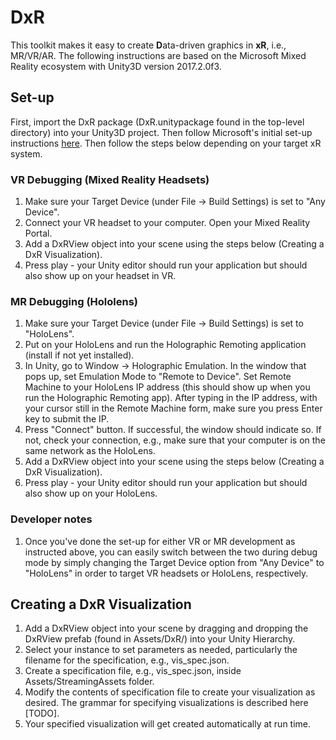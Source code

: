 # DxR
This toolkit makes it easy to create <b>D</b>ata-driven graphics in <b>xR</b>, i.e., MR/VR/AR. The following instructions are based on the Microsoft Mixed Reality ecosystem with Unity3D version 2017.2.0f3.

## Set-up

First, import the DxR package (DxR.unitypackage found in the top-level directory) into your Unity3D project. Then follow Microsoft's initial set-up instructions [here](https://developer.microsoft.com/en-us/windows/mixed-reality/unity_development_overview). Then follow the steps below depending on your target xR system. 

### VR Debugging (Mixed Reality Headsets)
1. Make sure your Target Device (under File -> Build Settings) is set to "Any Device".
2. Connect your VR headset to your computer. Open your Mixed Reality Portal.
3. Add a DxRView object into your scene using the steps below (Creating a DxR Visualization).
4. Press play - your Unity editor should run your application but should also show up on your headset in VR.

### MR Debugging (Hololens)
1. Make sure your Target Device (under File -> Build Settings) is set to "HoloLens".
2. Put on your HoloLens and run the Holographic Remoting application (install if not yet installed). 
3. In Unity, go to Window -> Holographic Emulation. In the window that pops up, set Emulation Mode to "Remote to Device". Set Remote Machine to your HoloLens IP address (this should show up when you run the Holographic Remoting app). After typing in the IP address, with your cursor still in the Remote Machine form, make sure you press Enter key to submit the IP.
4. Press "Connect" button. If successful, the window should indicate so. If not, check your connection, e.g., make sure that your computer is on the same network as the HoloLens.
5. Add a DxRView object into your scene using the steps below (Creating a DxR Visualization).
6. Press play - your Unity editor should run your application but should also show up on your HoloLens.

### Developer notes
1. Once you've done the set-up for either VR or MR development as instructed above, you can easily switch between the two during debug mode by simply changing the Target Device option from "Any Device" to "HoloLens" in order to target VR headsets or HoloLens, respectively.

## Creating a DxR Visualization
1. Add a DxRView object into your scene by dragging and dropping the DxRView prefab (found in Assets/DxR/) into your Unity Hierarchy.
2. Select your instance to set parameters as needed, particularly the filename for the specification, e.g., vis_spec.json.
3. Create a specification file, e.g., vis_spec.json, inside Assets/StreamingAssets folder.
4. Modify the contents of specification file to create your visualization as desired. The grammar for specifying visualizations is described here [TODO]. 
5. Your specified visualization will get created automatically at run time.
